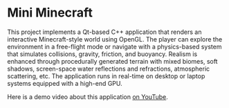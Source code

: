 # Mini Minecraft

This project implements a Qt-based C++ application that renders an interactive Minecraft-style world using OpenGL. The player can explore the environment in a free-flight mode or navigate with a physics-based system that simulates collisions, gravity, friction, and buoyancy. Realism is enhanced through procedurally generated terrain with mixed biomes, soft shadows, screen-space water reflections and refractions, atmospheric scattering, etc. The application runs in real-time on desktop or laptop systems equipped with a high-end GPU.

Here is a demo video about this application [on YouTube](https://www.youtube.com/watch?v=PiAYUEdfHoc).
